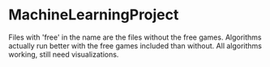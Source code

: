 # MachineLearningProject
Files with 'free' in the name are the files without the free games.
Algorithms actually run better with the free games included than without.
All algorithms working, still need visualizations.
